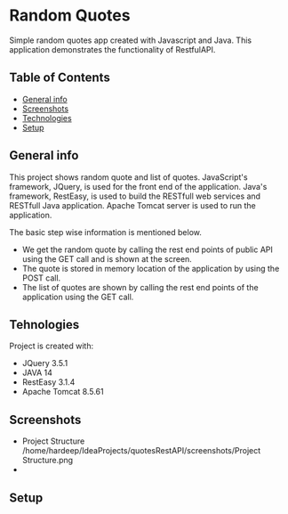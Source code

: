 # Random Quotes
Simple random quotes app created with Javascript and Java. This application demonstrates the functionality of RestfulAPI.

## Table of Contents
* [General info](#general-info)
* [Screenshots](#screenshots)
* [Technologies](#technologies)
* [Setup](#setup)

## General info
This project shows random quote and list of quotes. JavaScript's framework, JQuery, is used for the front end of the application. Java's framework, RestEasy, is used to build the RESTfull web services and RESTfull Java application. Apache Tomcat server is used to run the application.

The basic step wise information is mentioned below.
* We get the random quote by calling the rest end points of public API using the GET call and is shown at the screen.
* The quote is stored in memory location of the application by using the POST call.
* The list of quotes are shown by calling the rest end points of the application using the GET call.

## Tehnologies
Project is created with:
* JQuery 3.5.1
* JAVA 14
* RestEasy 3.1.4
* Apache Tomcat 8.5.61

## Screenshots
* Project Structure /home/hardeep/IdeaProjects/quotesRestAPI/screenshots/Project Structure.png
*
## Setup
